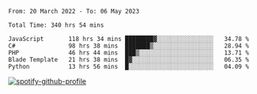 <!--START_SECTION:waka-->

```text
From: 20 March 2022 - To: 06 May 2023

Total Time: 340 hrs 54 mins

JavaScript       118 hrs 34 mins ████████▓░░░░░░░░░░░░░░░░   34.78 %
C#               98 hrs 38 mins  ███████▒░░░░░░░░░░░░░░░░░   28.94 %
PHP              46 hrs 44 mins  ███▒░░░░░░░░░░░░░░░░░░░░░   13.71 %
Blade Template   21 hrs 38 mins  █▓░░░░░░░░░░░░░░░░░░░░░░░   06.35 %
Python           13 hrs 56 mins  █░░░░░░░░░░░░░░░░░░░░░░░░   04.09 %
```

<!--END_SECTION:waka-->
[![spotify-github-profile](https://spotify-github-profile.vercel.app/api/view?uid=c00zprrvy9xiloa9qnco3hmng&cover_image=true&theme=novatorem&show_offline=false&background_color=121212&bar_color=53b14f&bar_color_cover=false)](https://spotify-github-profile.vercel.app/api/view?uid=c00zprrvy9xiloa9qnco3hmng&redirect=true)
